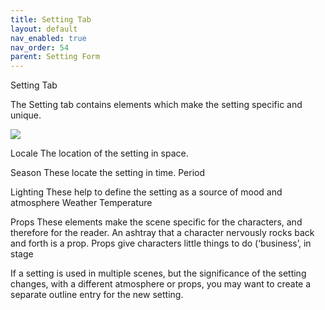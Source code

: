 ```yaml
---
title: Setting Tab
layout: default
nav_enabled: true
nav_order: 54
parent: Setting Form
---
```


Setting Tab


The Setting tab contains elements which make the setting specific and unique.

 
![](media/Setting-Setting-Tab.png)

Locale	The location of the setting in space.

Season	These locate the setting in time.
Period

Lighting	These help to define the setting as a source of mood and atmosphere
Weather
Temperature	

Props	These elements make the scene specific for the characters, and therefore for the reader. An ashtray that a character nervously rocks back and forth is a prop. Props give characters little things to do (‘business’, in stage 

If a setting is used in multiple scenes, but the significance of the setting changes, with a different atmosphere or props, you may want to create a separate outline entry for the new setting.


